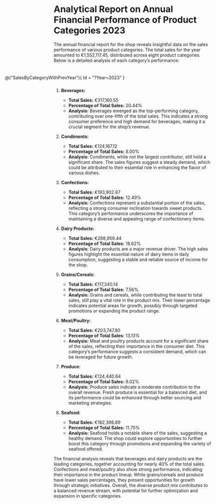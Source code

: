 # Analytical Report on Annual Financial Performance of Product Categories 2023

<style>
    .sales-by-category-comparison-chart {
        float: right;
        width: 50%;
        min-width: 650px;
        max-width: 650px;
        max-height: 300px;
        margin: 10px;
    }
</style>

The annual financial report for the shop reveals insightful data on the sales performance of various product categories. The total sales for the year amounted to €1,552,117.45, distributed across eight product categories. Below is a detailed analysis of each category’s performance:

<div class="sales-by-category-comparison-chart">

@("SalesByCategoryWithPrevYear"){ Id = "?Year=2023" }

</div>

1. **Beverages:**
    - **Total Sales:** €317,160.55
    - **Percentage of Total Sales:** 20.44%
    - **Analysis:** Beverages emerged as the top-performing category, contributing over one-fifth of the total sales. This indicates a strong consumer preference and high demand for beverages, making it a crucial segment for the shop’s revenue.

2. **Condiments:**
    - **Total Sales:** €124,167.12
    - **Percentage of Total Sales:** 8.00%
    - **Analysis:** Condiments, while not the largest contributor, still hold a significant share. The sales figures suggest a steady demand, which could be attributed to their essential role in enhancing the flavor of various dishes.

3. **Confections:**
    - **Total Sales:** €193,902.87
    - **Percentage of Total Sales:** 12.49%
    - **Analysis:** Confections represent a substantial portion of the sales, reflecting a strong consumer inclination towards sweet products. This category’s performance underscores the importance of maintaining a diverse and appealing range of confectionery items.

4. **Dairy Products:**
    - **Total Sales:** €288,959.44
    - **Percentage of Total Sales:** 18.62%
    - **Analysis:** Dairy products are a major revenue driver. The high sales figures highlight the essential nature of dairy items in daily consumption, suggesting a stable and reliable source of income for the shop.

5. **Grains/Cereals:**
    - **Total Sales:** €117,340.14
    - **Percentage of Total Sales:** 7.56%
    - **Analysis:** Grains and cereals, while contributing the least to total sales, still play a vital role in the product mix. Their lower percentage indicates potential areas for growth, possibly through targeted promotions or expanding the product range.

6. **Meat/Poultry:**
    - **Total Sales:** €203,747.80
    - **Percentage of Total Sales:** 13.13%
    - **Analysis:** Meat and poultry products account for a significant share of the sales, reflecting their importance in the consumer diet. This category’s performance suggests a consistent demand, which can be leveraged for future growth.

7. **Produce:**
    - **Total Sales:** €124,440.64
    - **Percentage of Total Sales:** 8.02%
    - **Analysis:** Produce sales indicate a moderate contribution to the overall revenue. Fresh produce is essential for a balanced diet, and its performance could be enhanced through better sourcing and marketing strategies.

8. **Seafood:**
    - **Total Sales:** €182,398.89
    - **Percentage of Total Sales:** 11.75%
    - **Analysis:** Seafood holds a notable share of the sales, suggesting a healthy demand. The shop could explore opportunities to further boost this category through promotions and expanding the variety of seafood offered.

The financial analysis reveals that beverages and dairy products are the leading categories, together accounting for nearly 40% of the total sales. Confections and meat/poultry also show strong performance, indicating their importance in the product lineup. While grains/cereals and produce have lower sales percentages, they present opportunities for growth through strategic initiatives. Overall, the diverse product mix contributes to a balanced revenue stream, with potential for further optimization and expansion in specific categories.
